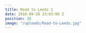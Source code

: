 ```yaml
---
title: Road to Leeds 1
date: 2016-09-28 23:03:00 Z
position: 28
image: "/uploads/Road-to-Leeds.jpg"
---
```


